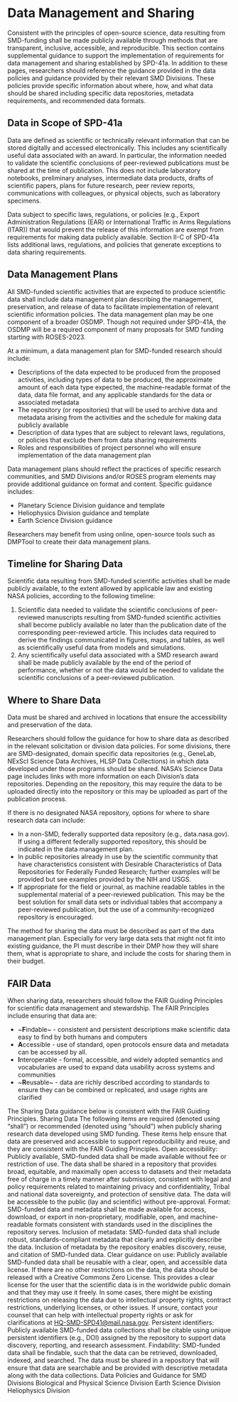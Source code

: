 # Data Management and Sharing 
Consistent with the principles of open-source science, data resulting from SMD-funding shall be made publicly available through methods that are transparent, inclusive, accessible, and reproducible. This section contains supplemental guidance to support the implementation of requirements for data management and sharing established by SPD-41a. In addition to these pages, researchers should reference the guidance provided in the data policies and guidance provided by their relevant SMD Divisions. These policies provide specific information about where, how, and what data should be shared including specific data repositories, metadata requirements, and recommended data formats. 

## Data in Scope of SPD-41a
Data are defined as scientific or technically relevant information that can be stored digitally and accessed electronically. This includes any scientifically useful data associated with an award.  In particular, the information needed to validate the scientific conclusions of peer-reviewed publications must be shared at the time of publication. This does not include laboratory notebooks, preliminary analyses, intermediate data products, drafts of scientific papers, plans for future research, peer review reports, communications with colleagues, or physical objects, such as laboratory specimens. 

Data subject to specific laws, regulations, or policies (e.g., Export Administration Regulations (EAR) or International Traffic in Arms Regulations (ITAR)) that would prevent the release of this information are exempt from requirements for making data publicly available. Section II-C of SPD-41a lists additional laws, regulations, and policies that generate exceptions to data sharing requirements.

## Data Management Plans
All SMD-funded scientific activities that are expected to produce scientific data shall include data management plan describing the management, preservation, and release of data to facilitate implementation of relevant scientific information policies. The data management plan may be one component of a broader OSDMP. Though not required under SPD-41A, the OSDMP will be a required component of many proposals for SMD funding starting with ROSES-2023.

At a minimum, a data management plan for SMD-funded research should include:
* Descriptions of the data expected to be produced from the proposed activities, including types of data to be produced, the approximate amount of each data type expected, the machine-readable format of the data, data file format, and any applicable standards for the data or associated metadata 
* The repository (or repositories) that will be used to archive data and metadata arising from the activities and the schedule for making data publicly available 
* Description of data types that are subject to relevant laws, regulations, or policies that exclude them from data sharing requirements 
* Roles and responsibilities of project personnel who will ensure implementation of the data management plan

Data management plans should reflect the practices of specific research communities, and SMD Divisions and/or ROSES program elements may provide additional guidance on format and content. Specific guidance includes:
* Planetary Science Division guidance and template
* Heliophysics Division guidance and template
* Earth Science Division guidance

Researchers may benefit from using online, open-source tools such as DMPTool to create their data management plans. 

## Timeline for Sharing Data 
Scientific data resulting from SMD-funded scientific activities shall be made publicly available, to the extent allowed by applicable law and existing NASA policies, according to the following timeline:
1. Scientific data needed to validate the scientific conclusions of peer-reviewed manuscripts resulting from SMD-funded scientific activities shall become publicly available no later than the publication date of the corresponding peer-reviewed article. This includes data required to derive the findings communicated in figures, maps, and tables, as well as scientifically useful data from models and simulations.
2. Any scientifically useful data associated with a SMD research award shall be made publicly available by the end of the period of performance, whether or not the data would be needed to validate the scientific conclusions of a peer-reviewed publication. 

## Where to Share Data 
Data must be shared and archived in locations that ensure the accessibility and preservation of the data.   

Researchers should follow the guidance for how to share data as described in the relevant solicitation or division data policies. For some divisions, there are SMD-designated, domain specific data repositories (e.g., GeneLab, NExScI Science Data Archives, HLSP Data Collections) in which data developed under those programs should be shared. NASA’s Science Data page includes links with more information on each Division’s data repositories. Depending on the repository, this may require the data to be uploaded directly into the repository or this may be uploaded as part of the publication process. 

If there is no designated NASA repository, options for where to share research data can include: 
* In a non-SMD, federally supported data repository (e.g., data.nasa.gov). If using a different federally supported repository, this should be indicated in the data management plan.
* In public repositories already in use by the scientific community that have characteristics consistent with Desirable Characteristics of Data Repositories for Federally Funded Research; further examples will be provided but see examples provided by the NIH and USGS.  
* If appropriate for the field or journal, as machine readable tables in the supplemental material of a peer-reviewed publication. This may be the best solution for small data sets or individual tables that accompany a peer-reviewed publication, but the use of a community-recognized repository is encouraged. 

The method for sharing the data must be described as part of the data management plan.  Especially for very large data sets that might not fit into existing guidance, the PI must describe in their DMP how they will share them, what is appropriate to share, and include the costs for sharing them in their budget. 

## FAIR Data
When sharing data, researchers should follow the FAIR Guiding Principles for scientific data management and stewardship. The FAIR Principles include ensuring that data are:
* ~**F**indable~ - consistent and persistent descriptions make scientific data easy to find by both humans and computers
* **A**ccessible - use of standard, open protocols ensure data and metadata can be accessed by all.
* **I**nteroperable - formal, accessible, and widely adopted semantics and vocabularies are used to expand data usability across systems and communities
* ~**R**eusable~ - data are richly described according to standards to ensure they can be combined or replicated, and usage rights are clarified

The Sharing Data guidance below is consistent with the FAIR Guiding Principles. 
Sharing Data
The following items are required (denoted using “shall”) or recommended (denoted using “should”) when publicly sharing research data developed using SMD funding. These items help ensure that data are preserved and accessible to support reproducibility and reuse, and they are consistent with the FAIR Guiding Principles. 
Open accessibility: Publicly available, SMD-funded data shall be made available without fee or restriction of use. The data shall be shared in a repository that provides broad, equitable, and maximally open access to datasets and their metadata free of charge in a timely manner after submission, consistent with legal and policy requirements related to maintaining privacy and confidentiality, Tribal and national data sovereignty, and protection of sensitive data. The data will be accessible to the public (lay and scientific) without pre-approval. 
Format: SMD-funded data and metadata shall be made available for access, download, or export in non-proprietary, modifiable, open, and machine-readable formats consistent with standards used in the disciplines the repository serves.
Inclusion of metadata: SMD-funded data shall include robust, standards-compliant metadata that clearly and explicitly describe the data. Inclusion of metadata by the repository enables discovery, reuse, and citation of SMD-funded data. 
Clear guidance on use: Publicly available SMD-funded data shall be reusable with a clear, open, and accessible data license. If there are no other restrictions on the data, the data should be released with a Creative Commons Zero License. This provides a clear license for the user that the scientific data is in the worldwide public domain and that they may use it freely. In some cases, there might be existing restrictions on releasing the data due to intellectual property rights, contract restrictions, underlying licenses, or other issues. If unsure, contact your counsel that can help with intellectual property rights or ask for clarifications at HQ-SMD-SPD41@mail.nasa.gov. 
Persistent identifiers: Publicly available SMD-funded data collections shall be citable using unique persistent identifiers (e.g., DOI) assigned by the repository to support data discovery, reporting, and research assessment. 
Findability: SMD-funded data shall be findable, such that the data can be retrieved, downloaded, indexed, and searched. The data must be shared in a repository that will ensure that data are searchable and be provided with descriptive metadata along with the data collections. 
Data Policies and Guidance for SMD Divisions
Biological and Physical Science Division
Earth Science Division
Heliophysics Division
